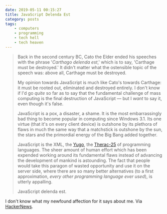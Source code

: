 ```yaml
---
date: 2019-05-11 00:15:27
title: JavaScript Delenda Est
category: posts
tags:
    - computers
    - programming
    - tech hell
    - tech heaven
---
```


> Back in the second century BC, Cato the Elder ended his speeches with the phrase '_Carthago delenda est_,' which is to say, 'Carthage must be destroyed.' It didn't matter what the ostensible topic of the speech was: above all, Carthage must be destroyed.
> 
> My opinion towards JavaScript is much like Cato's towards Carthage: it must be rooted out, eliminated and destroyed entirely. I don't know if I'd go _quite_ so far as to say that the fundamental challenge of mass computing is the final destruction of JavaScript — but I _want_ to say it, even though it's false.
> 
> JavaScript is a pox, a disaster, a shame. It is the most embarrassingly bad thing to become popular in computing since Windows 3.1. Its one virtue (that it's on every client device) is outshone by its plethora of flaws in much the same way that a matchstick is outshone by the sun, the stars and the primordial energy of the Big Bang added together.
> 
> JavaScript is the XML, the [Yugo](https://en.wikipedia.org/wiki/Yugo), the [Therac-25](https://en.wikipedia.org/wiki/Therac-25) of programming languages. The sheer amount of human effort which has been expended working around its fundamental flaws instead of advancing the development of mankind is astounding. The fact that people would take this paragon of wasted opportunity and use it on the server side, where there are so many better alternatives (to a first approximation, _every other programming language ever used_), is utterly appalling.
> 
> JavaScript delenda est.

I don't know what my newfound affection for it says about me. Via [HackerNews](https://news.ycombinator.com/item?id=11447851).
